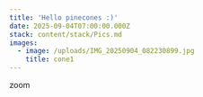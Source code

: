```yaml
---
title: 'Hello pinecones :)'
date: 2025-09-04T07:00:00.000Z
stack: content/stack/Pics.md
images:
  - image: /uploads/IMG_20250904_082230899.jpg
    title: cone1
---
```


zoom
